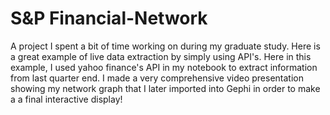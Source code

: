 # S&P Financial-Network
A project I spent a bit of time working on during my graduate study.  Here is a great example of live data extraction by simply using API's. Here in this example, I used yahoo finance's API in my notebook to extract information from last quarter end.  I made a very comprehensive video presentation showing my network graph that I later imported into Gephi in order to make a a final interactive display!
